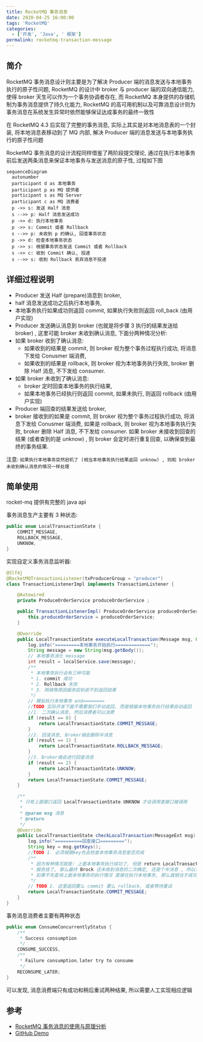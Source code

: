 ```yaml
---
title: RocketMQ 事务消息
date: 2020-04-25 16:00:00
tags: 'RocketMQ'
categories:
  - ['开发', 'Java', ' 框架']
permalink: rocketmq-transaction-message
---
```


## 简介

RocketMQ 事务消息设计则主要是为了解决 Producer 端的消息发送与本地事务执行的原子性问题, RocketMQ 的设计中 broker 与 producer 端的双向通信能力, 使得 broker 天生可以作为一个事务协调者存在, 而 RocketMQ 本身提供的存储机制为事务消息提供了持久化能力, RocketMQ 的高可用机制以及可靠消息设计则为事务消息在系统发生异常时依然能够保证达成事务的最终一致性

在 RocketMQ 4.3 后实现了完整的事务消息, 实际上其实是对本地消息表的一个封装, 将本地消息表移动到了 MQ 内部, 解决 Producer 端的消息发送与本地事务执行的原子性问题

RocketMQ 事务消息的设计流程同样借鉴了两阶段提交理论, 通过在执行本地事务前后发送两条消息来保证本地事务与发送消息的原子性, 过程如下图

```mermaid
sequenceDiagram
  autonumber
  participant d as 本地事务
  participant p as MQ 提供者
  participant s as MQ Server
  participant c as MQ 消费者
  p ->> s: 发送 Half 消息
  s -->> p: Half 消息发送成功
  p ->> d: 执行本地事务
  p ->> s: Commit 或者 Rollback
  s -->> p: 未收到 p 的确认, 回查事务状态
  p ->> d: 检查本地事务状态
  p ->> s: 根据事务状态发送 Commit 或者 Rollback
  s ->> c: 收到 Commit 确认, 投递
  s -->> s: 收到 Rollback 丢弃消息不投递
```

## 详细过程说明

- Producer 发送 Half (prepare)消息到 broker,
- half 消息发送成功之后执行本地事务,
- 本地事务执行如果成功则返回 commit, 如果执行失败则返回 roll_back (由用户实现)
- Producer 发送确认消息到 broker (也就是将步骤 3 执行的结果发送给 broker) , 这里可能 broker 未收到确认消息, 下面分两种情况分析:
- 如果 broker 收到了确认消息:
  - 如果收到的结果是 commit, 则 broker 视为整个事务过程执行成功, 将消息下发给 Conusmer 端消费,
  - 如果收到的结果是 rollback, 则 broker 视为本地事务执行失败, broker 删除 Half 消息, 不下发给 consumer.
- 如果 broker 未收到了确认消息:
  - broker 定时回查本地事务的执行结果,
  - 如果本地事务已经执行则返回 commit, 如果未执行, 则返回 rollback (由用户实现)
- Producer 端回查的结果发送给 broker,
- broker 接收到的如果是 commit, 则 broker 视为整个事务过程执行成功, 将消息下发给 Conusmer 端消费, 如果是 rollback, 则 broker 视为本地事务执行失败, broker 删除 Half 消息, 不下发给 consumer. 如果 broker 未接收到回查的结果 (或者查到的是 unknow) , 则 broker 会定时进行重复回查, 以确保查到最终的事务结果.

注意: `如果执行本地事务突然宕机了 (相当本地事务执行结果返回 unknow) , 则和 broker 未收到确认消息的情况一样处理`

<!-- more -->

## 简单使用

rocket-mq 提供有完整的 java api

事务消息生产主要有 3 种状态:

```java
public enum LocalTransactionState {
    COMMIT_MESSAGE,
    ROLLBACK_MESSAGE,
    UNKNOW,
}
```

实现自定义事务消息监听器:

```java
@Slf4j
@RocketMQTransactionListener(txProducerGroup = "producer")
class TransactionListenerImpl implements TransactionListener {

    @Autowired
    private ProduceOrderService produceOrderService ;

    public TransactionListenerImpl( ProduceOrderService produceOrderService) {
        this.produceOrderService = produceOrderService;
    }

    @Override
    public LocalTransactionState executeLocalTransaction(Message msg, Object arg) {
        log.info("=========本地事务开始执行=============");
        String message = new String(msg.getBody());
        // 本地事务消化 message
        int result = localService.save(message);
        /**
         * 本地事务执行会有三种可能
         * 1. commit 成功
         * 2. Rollback 失败
         * 3. 网络等原因服务宕机收不到返回结果
         */
        // 模拟执行本地事务 end========
        //TODO 实际开发下面不需要我们手动返回, 而是根据本地事务执行结果自动返回
        //1. 二次确认消息, 然后消费者可以消费
        if (result == 0) {
            return LocalTransactionState.COMMIT_MESSAGE;
        }
        //2. 回滚消息, Broker端会删除半消息
        if (result == 1) {
            return LocalTransactionState.ROLLBACK_MESSAGE;
        }
        //3. Broker端会进行回查消息
        if (result == 2) {
            return LocalTransactionState.UNKNOW;
        }
        return LocalTransactionState.COMMIT_MESSAGE;
    }

    /**
     * 只有上面接口返回 LocalTransactionState.UNKNOW 才会调用查接口被调用
     *
     * @param msg 消息
     * @return
     */
    @Override
    public LocalTransactionState checkLocalTransaction(MessageExt msg) {
        log.info("==========回查接口=========");
        String key = msg.getKeys();
        //TODO 1. 必须根据key先去检查本地事务消息是否完成
        /**
         * 因为有种情况就是: 上面本地事务执行成功了, 但是 return LocalTransactionState.COMMIT_MESSAG 的时候
         * 服务挂了, 那么最终 Brock 还未收到消息的二次确定, 还是个半消息 , 所以当重新启动的时候还是回调这个回调接口
         * 如果不先查询上面本地事务的执行情况 直接在执行本地事务, 那么就相当于成功执行了两次本地事务了
         */
        // TODO 2. 这里返回要么 commit 要么 rollback, 或者等待重试
        return LocalTransactionState.COMMIT_MESSAGE;
    }
}
```

事务消息消费者主要有两种状态

```java
public enum ConsumeConcurrentlyStatus {
    /**
     * Success consumption
     */
    CONSUME_SUCCESS,
    /**
     * Failure consumption,later try to consume
     */
    RECONSUME_LATER;
}
```

可以发现, 消息消费端只有成功和稍后重试两种结果, 所以需要人工实现相应逻辑

## 参考

- [RocketMQ 事务消息的使用与原理分析](http://silence.work/2018/08/22/RocketMQ-4-3%E4%BA%8B%E5%8A%A1%E4%BD%BF%E7%94%A8%E4%B8%8E%E5%88%86%E6%9E%90/)
- [GitHub Demo](https://github.com/apache/rocketmq/tree/master/example/src/main/java/org/apache/rocketmq/example/transaction)
